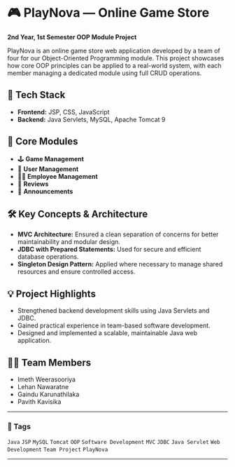 
# 🎮 PlayNova — Online Game Store

**2nd Year, 1st Semester OOP Module Project**

PlayNova is an online game store web application developed by a team of four for our Object-Oriented Programming module. This project showcases how core OOP principles can be applied to a real-world system, with each member managing a dedicated module using full CRUD operations.

## 🔧 Tech Stack

* **Frontend:** JSP, CSS, JavaScript
* **Backend:** Java Servlets, MySQL, Apache Tomcat 9

## 🧠 Core Modules

* 🕹 **Game Management**
* 👤 **User Management**
* 🧑‍💼 **Employee Management**
* 💬 **Reviews**
* 📢 **Announcements**

## 🛠️ Key Concepts & Architecture

* **MVC Architecture:** Ensured a clean separation of concerns for better maintainability and modular design.
* **JDBC with Prepared Statements:** Used for secure and efficient database operations.
* **Singleton Design Pattern:** Applied where necessary to manage shared resources and ensure controlled access.

## 💡 Project Highlights

* Strengthened backend development skills using Java Servlets and JDBC.
* Gained practical experience in team-based software development.
* Designed and implemented a scalable, maintainable Java web application.

## 👨‍💻 Team Members
* Imeth Weerasooriya
* Lehan Nawaratne
* Gaindu Karunathilaka
* Pavith Kavisika




---

### 📌 Tags

`Java` `JSP` `MySQL` `Tomcat` `OOP` `Software Development` `MVC` `JDBC` `Java Servlet` `Web Development` `Team Project` `PlayNova`

---

